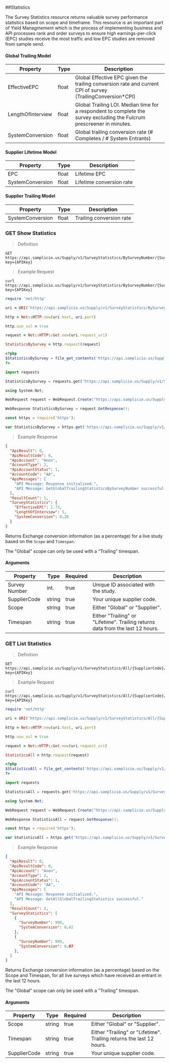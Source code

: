 ##Statistics

The Survey Statistics resource returns valuable survey performance statistics based on scope and timeframe. This resource is an important part of Yield Managmement which is the process of implementing business and API processes rank and order surveys to ensure high earnings-per-click (EPC) studies receive the most traffic and low EPC studies are removed from sample send.     

#### Global Trailing Model

| Property         | Type     | Description                                                                                                           |
|------------------|----------|-----------------------------------------------------------------------------------------------------------------------|
| EffectiveEPC     | float    | Global Effective EPC given the trailing conversion rate and current CPI of survey (TrailingConversion*CPI)            |  
| LengthOfInterview| float    | Global Trailing LOI. Median time for a respondent to complete the survey excluding the Fulcrum prescreener in minutes.|
| SystemConversion | float    | Global trailing conversion rate (# Completes / # System Entrants)                                                     |

#### Supplier Lifetime Model

| Property         | Type     | Description                               |
|------------------|----------|-------------------------------------------|
| EPC              | float    | Lifetime EPC                              |    
| SystemConversion | float    | Lifetime conversion rate                  |

#### Supplier Trailing Model

| Property         | Type     | Description                               |
|------------------|----------|-------------------------------------------|
| SystemConversion | float    | Trailing conversion rate                  |

### GET Show Statistics

> Definition 

```plaintext
GET  https://api.samplicio.us/Supply/v1/SurveyStatistics/BySurveyNumber/{SurveyNumber}/{SupplierCode}/{Scope}/{Timespan}?key={APIKey}
```
> Example Request

```shell
curl https://api.samplicio.us/Supply/v1/SurveyStatistics/BySurveyNumber/{SurveyNumber}/{SupplierCode}/{Scope}/{Timespan}?key={APIKey}
```

```ruby
require 'net/http'

uri = URI('https://api.samplicio.us/Supply/v1/SurveyStatistics/BySurveyNumber/{SurveyNumber}/{SupplierCode}/{Scope}/{Timespan}?key={APIKey}')

http = Net::HTTP.new(uri.host, uri.port)

http.use_ssl = true

request = Net::HTTP::Get.new(uri.request_uri)

StatisticsBySurvey = http.request(request) 
```

```php
<?php
$StatisticsBySurvey = file_get_contents('https://api.samplicio.us/Supply/v1/SurveyStatistics/BySurveyNumber/{SurveyNumber}/{SupplierCode}/{Scope}/{Timespan}?key={APIKey}');
?>
```

```python
import requests

StatisticsBySurvey = requests.get('https://api.samplicio.us/Supply/v1/SurveyStatistics/BySurveyNumber/{SurveyNumber}/{SupplierCode}/{Scope}/{Timespan}?key={APIKey}')
```
```csharp
using System.Net;

WebRequest request = WebRequest.Create("https://api.samplicio.us/Supply/v1/SurveyStatistics/BySurveyNumber/{SurveyNumber}/{SupplierCode}/{Scope}/{Timespan}?key={APIKey}");

WebResponse StatisticsBySurvey = request.GetResponse();
```
```javascript
const https = require('https');

var StatisticsBySurvey = https.get('https://api.samplicio.us/Supply/v1/SurveyStatistics/BySurveyNumber/{SurveyNumber}/{SupplierCode}/{Scope}/{Timespan}?key={APIKey}');
```

> Example Response

```json 
{
  "ApiResult": 0,
  "ApiResultCode": 0,
  "ApiAccount": "Anon",
  "AccountType": 2,
  "ApiAccountStatus": 1,
  "AccountCode": "AA",
  "ApiMessages": [
    "API Message: Response initialized.",
    "API Message: GetGlobalTrailingStatisticsBySurveyNumber successful."
  ],
  "ResultCount": 1,
  "SurveyStatistics": {
    "EffectiveEPC": 2.73,
    "LengthOfInterview": 5,
    "SystemConversion": 0.28
  }
}
```

Returns Exchange conversion information (as a percentage) for a live study based on the `Scope` and `Timespan`.    

<aside class="notice">The "Global" scope can only be used with a "Trailing" timespan.</aside>

#### Arguments

| Property                     | Type     | Required | Description                                                                    |
|------------------------------|----------|----------|--------------------------------------------------------------------------------|
| Survey Number                | int.     | true     | Unique ID associated with the study.                                           |
| SupplierCode                 | string   | true     | Your unique supplier code.                                                     |
| Scope                        | string   | true     | Either "Global" or "Supplier".                                                 |
| Timespan                     | string   | true     | Either "Trailing" or "Lifetime". Trailing returns data from the last 12 hours. |

### GET List Statistics

> Definition 

```plaintext
GET  https://api.samplicio.us/Supply/v1/SurveyStatistics/All/{SupplierCode}/{Scope}/{Timespan}?key={APIKey}
```
> Example Request

```shell
curl https://api.samplicio.us/Supply/v1/SurveyStatistics/All/{SupplierCode}/{Scope}/{Timespan}?key={APIKey}
```

```ruby
require 'net/http'

uri = URI('https://api.samplicio.us/Supply/v1/SurveyStatistics/All/{SupplierCode}/{Scope}/{Timespan}?key={APIKey}')

http = Net::HTTP.new(uri.host, uri.port)

http.use_ssl = true

request = Net::HTTP::Get.new(uri.request_uri)

StatisticsAll = http.request(request) 
```

```php
<?php
$StatisticsAll = file_get_contents('https://api.samplicio.us/Supply/v1/SurveyStatistics/All/{SupplierCode}/{Scope}/{Timespan}?key={APIKey}');
?>
```

```python
import requests

StatisticsAll = requests.get('https://api.samplicio.us/Supply/v1/SurveyStatistics/All/{SupplierCode}/{Scope}/{Timespan}?key={APIKey}')
```
```csharp
using System.Net;

WebRequest request = WebRequest.Create("https://api.samplicio.us/Supply/v1/SurveyStatistics/All/{SupplierCode}/{Scope}/{Timespan}?key={APIKey}");

WebResponse StatisticsAll = request.GetResponse();
```
```javascript
const https = require('https');

var StatisticsAll = https.get('https://api.samplicio.us/Supply/v1/SurveyStatistics/All/{SupplierCode}/{Scope}/{Timespan}?key={APIKey}');
```

> Example Response

```json 
{
  "ApiResult": 0,
  "ApiResultCode": 0,
  "ApiAccount": "Anon",
  "AccountType": 2,
  "ApiAccountStatus": 1,
  "AccountCode": "AA",
  "ApiMessages": [
    "API Message: Response initialized.",
    "API Message: GetAllGlobalTrailingStatistics successful."
  ],
  "ResultCount": 2,
  "SurveyStatistics": [
    {
      "SurveyNumber": 999,
      "SystemConversion": 0.42
    },
    {
      "SurveyNumber": 999,
      "SystemConversion": 0.07
    },
  ]
}    
```

Returns Exchange conversion information (as a percentage) based on the Scope and Timespan, for all live surveys which have received an entrant in the last 12 hours.

<aside class="notice">The "Global" scope can only be used with a "Trailing" timespan.</aside>

#### Arguments

| Property                     | Type     | Required | Description                                                                           |
|------------------------------|----------|----------|---------------------------------------------------------------------------------------|
| Scope                        | string   | true     | Either "Global" or "Supplier".                                                        |
| Timespan                     | string   | true     | Either "Trailing" or "Lifetime". Trailing returns the last 12 hours.                  |
| SupplierCode                 | string   | true     | Your unique supplier code.                                                            |
